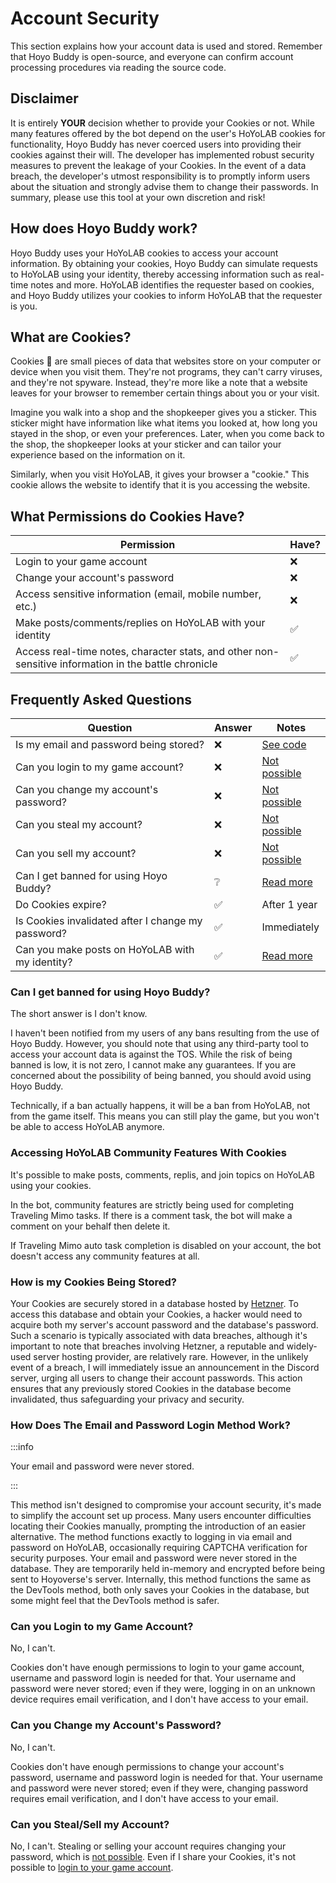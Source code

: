 # Account Security

This section explains how your account data is used and stored. Remember that Hoyo Buddy is open-source, and everyone can confirm account processing procedures via reading the source code.

## Disclaimer

It is entirely **YOUR** decision whether to provide your Cookies or not. While many features offered by the bot depend on the user's HoYoLAB cookies for functionality, Hoyo Buddy has never coerced users into providing their cookies against their will. The developer has implemented robust security measures to prevent the leakage of your Cookies. In the event of a data breach, the developer's utmost responsibility is to promptly inform users about the situation and strongly advise them to change their passwords. In summary, please use this tool at your own discretion and risk!

## How does Hoyo Buddy work?

Hoyo Buddy uses your HoYoLAB cookies to access your account information. By obtaining your cookies, Hoyo Buddy can simulate requests to HoYoLAB using your identity, thereby accessing information such as real-time notes and more. HoYoLAB identifies the requester based on cookies, and Hoyo Buddy utilizes your cookies to inform HoYoLAB that the requester is you.

## What are Cookies?

Cookies 🍪 are small pieces of data that websites store on your computer or device when you visit them. They're not programs, they can't carry viruses, and they're not spyware. Instead, they're more like a note that a website leaves for your browser to remember certain things about you or your visit.

Imagine you walk into a shop and the shopkeeper gives you a sticker. This sticker might have information like what items you looked at, how long you stayed in the shop, or even your preferences. Later, when you come back to the shop, the shopkeeper looks at your sticker and can tailor your experience based on the information on it.

Similarly, when you visit HoYoLAB, it gives your browser a "cookie." This cookie allows the website to identify that it is you accessing the website.

## What Permissions do Cookies Have?

| Permission | Have? |
|---|---|
| Login to your game account | ❌ |
| Change your account's password | ❌ |
| Access sensitive information (email, mobile number, etc.) | ❌ |
| Make posts/comments/replies on HoYoLAB with your identity | ✅ |
| Access real-time notes, character stats, and other non-sensitive information in the battle chronicle | ✅ |

## Frequently Asked Questions

| Question | Answer | Notes |
|---|---|---|
| Is my email and password being stored? | ❌ | [See code](https://github.com/seriaati/hoyo-buddy/blob/main/hoyo_buddy/web_app/pages/finish.py) |
| Can you login to my game account? | ❌ | [Not possible](#can-you-login-to-my-game-account) |
| Can you change my account's password? | ❌ | [Not possible](#can-you-change-my-accounts-password) |
| Can you steal my account? | ❌ | [Not possible](#can-you-stealsell-my-account) |
| Can you sell my account? | ❌ | [Not possible](#can-you-stealsell-my-account) |
| Can I get banned for using Hoyo Buddy? | ❔ | [Read more](#can-i-get-banned-for-using-hoyo-buddy) |
| Do Cookies expire? | ✅ | After 1 year |
| Is Cookies invalidated after I change my password? | ✅ | Immediately |
| Can you make posts on HoYoLAB with my identity? | ✅ | [Read more](#accessing-hoyolab-community-features-with-cookies) |

### Can I get banned for using Hoyo Buddy?

The short answer is I don't know.

I haven't been notified from my users of any bans resulting from the use of Hoyo Buddy. However, you should note that using any third-party tool to access your account data is against the TOS. While the risk of being banned is low, it is not zero, I cannot make any guarantees. If you are concerned about the possibility of being banned, you should avoid using Hoyo Buddy.

Technically, if a ban actually happens, it will be a ban from HoYoLAB, not from the game itself. This means you can still play the game, but you won't be able to access HoYoLAB anymore.

### Accessing HoYoLAB Community Features With Cookies

It's possible to make posts, comments, replis, and join topics on HoYoLAB using your cookies.

In the bot, community features are strictly being used for completing Traveling Mimo tasks. If there is a comment task, the bot will make a comment on your behalf then delete it.

If Traveling Mimo auto task completion is disabled on your account, the bot doesn't access any community features at all.

### How is my Cookies Being Stored?

Your Cookies are securely stored in a database hosted by [Hetzner](https://www.hetzner.com/). To access this database and obtain your Cookies, a hacker would need to acquire both my server's account password and the database's password. Such a scenario is typically associated with data breaches, although it's important to note that breaches involving Hetzner, a reputable and widely-used server hosting provider, are relatively rare. However, in the unlikely event of a breach, I will immediately issue an announcement in the Discord server, urging all users to change their account passwords. This action ensures that any previously stored Cookies in the database become invalidated, thus safeguarding your privacy and security.

### How Does The Email and Password Login Method Work?

:::info

Your email and password were never stored.

:::

This method isn't designed to compromise your account security, it's made to simplify the account set up process. Many users encounter difficulties locating their Cookies manually, prompting the introduction of an easier alternative. The method functions exactly to logging in via email and password on HoYoLAB, occasionally requiring CAPTCHA verification for security purposes. Your email and password were never stored in the database. They are temporarily held in-memory and encrypted before being sent to Hoyoverse's server. Internally, this method functions the same as the DevTools method, both only saves your Cookies in the database, but some might feel that the DevTools method is safer.

### Can you Login to my Game Account?

No, I can't.

Cookies don't have enough permissions to login to your game account, username and password login is needed for that. Your username and password were never stored; even if they were, logging in on an unknown device requires email verification, and I don't have access to your email.

### Can you Change my Account's Password?

No, I can't.

Cookies don't have enough permissions to change your account's password, username and password login is needed for that. Your username and password were never stored; even if they were, changing password requires email verification, and I don't have access to your email.

### Can you Steal/Sell my Account?

No, I can't. Stealing or selling your account requires changing your password, which is [not possible](#can-you-change-my-accounts-password). Even if I share your Cookies, it's not possible to [login to your game account](#can-you-login-to-my-game-account).
